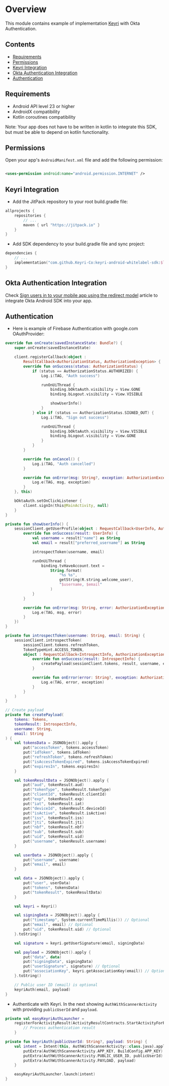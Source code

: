 # Overview

This module contains example of implementation [Keyri](https://keyri.com) with Okta Authentication.

## Contents

* [Requirements](#Requirements)
* [Permissions](#Permissions)
* [Keyri Integration](#Keyri-Integration)
* [Okta Authentication Integration](#Okta-Authentication-Integration)
* [Authentication](#Authentication)

## Requirements

* Android API level 23 or higher
* AndroidX compatibility
* Kotlin coroutines compatibility

Note: Your app does not have to be written in kotlin to integrate this SDK, but must be able to
depend on kotlin functionality.

## Permissions

Open your app's `AndroidManifest.xml` file and add the following permission:

```xml

<uses-permission android:name="android.permission.INTERNET" />
```

## Keyri Integration

* Add the JitPack repository to your root build.gradle file:

```groovy
allprojects {
    repositories {
        // ...
        maven { url "https://jitpack.io" }
    }
}
```

* Add SDK dependency to your build.gradle file and sync project:

```kotlin
dependencies {
    // ...
    implementation("com.github.Keyri-Co:keyri-android-whitelabel-sdk:$latestKeyriVersion")
}
```

## Okta Authentication Integration

Check [Sign users in to your mobile app using the redirect model](https://developer.okta.com/docs/guides/sign-into-mobile-app-redirect/android/main/)
article to integrate Okta Android SDK into your app.

## Authentication

* Here is example of Firebase Authentication with google.com OAuthProvider:

```kotlin
override fun onCreate(savedInstanceState: Bundle?) {
    super.onCreate(savedInstanceState)

    client.registerCallback(object :
        ResultCallback<AuthorizationStatus, AuthorizationException> {
        override fun onSuccess(status: AuthorizationStatus) {
            if (status == AuthorizationStatus.AUTHORIZED) {
                Log.i(TAG, "Auth success")

                runOnUiThread {
                    binding.bOktaAuth.visibility = View.GONE
                    binding.bLogout.visibility = View.VISIBLE

                    showUserInfo()
                }
            } else if (status == AuthorizationStatus.SIGNED_OUT) {
                Log.i(TAG, "Sign out success")

                runOnUiThread {
                    binding.bOktaAuth.visibility = View.VISIBLE
                    binding.bLogout.visibility = View.GONE
                }
            }
        }

        override fun onCancel() {
            Log.i(TAG, "Auth cancelled")
        }

        override fun onError(msg: String?, exception: AuthorizationException?) {
            Log.e(TAG, msg, exception)
        }
    }, this)

    bOktaAuth.setOnClickListener {
        client.signIn(this@MainActivity, null)
    }
}

private fun showUserInfo() {
    sessionClient.getUserProfile(object : RequestCallback<UserInfo, AuthorizationException> {
        override fun onSuccess(result: UserInfo) {
            val username = result["name"] as String
            val email = result["preferred_username"] as String

            introspectToken(username, email)

            runOnUiThread {
                binding.tvHaveAccount.text =
                    String.format(
                        "%s %s",
                        getString(R.string.welcome_user),
                        "$username, $email"
                    )
            }
        }

        override fun onError(msg: String, error: AuthorizationException) {
            Log.e(TAG, msg, error)
        }
    })
}

private fun introspectToken(username: String, email: String) {
    sessionClient.introspectToken(
        sessionClient.tokens.refreshToken,
        TokenTypeHint.ACCESS_TOKEN,
        object : RequestCallback<IntrospectInfo, AuthorizationException> {
            override fun onSuccess(result: IntrospectInfo) {
                createPayload(sessionClient.tokens, result, username, email)
            }

            override fun onError(error: String?, exception: AuthorizationException?) {
                Log.e(TAG, error, exception)
            }
        }
    )
}

// Create payload
private fun createPayload(
    tokens: Tokens,
    tokenResult: IntrospectInfo,
    username: String,
    email: String
) {
    val tokensData = JSONObject().apply {
        put("accessToken", tokens.accessToken)
        put("idToken", tokens.idToken)
        put("refreshToken", tokens.refreshToken)
        put("isAccessTokenExpired", tokens.isAccessTokenExpired)
        put("expiresIn", tokens.expiresIn)
    }

    val tokenResultData = JSONObject().apply {
        put("aud", tokenResult.aud)
        put("tokenType", tokenResult.tokenType)
        put("clientId", tokenResult.clientId)
        put("exp", tokenResult.exp)
        put("iat", tokenResult.iat)
        put("deviceId", tokenResult.deviceId)
        put("isActive", tokenResult.isActive)
        put("iss", tokenResult.iss)
        put("jti", tokenResult.jti)
        put("nbf", tokenResult.nbf)
        put("sub", tokenResult.sub)
        put("uid", tokenResult.uid)
        put("username", tokenResult.username)
    }

    val userData = JSONObject().apply {
        put("username", username)
        put("email", email)
    }

    val data = JSONObject().apply {
        put("user", userData)
        put("tokens", tokensData)
        put("tokenResult", tokenResultData)
    }

    val keyri = Keyri()

    val signingData = JSONObject().apply {
        put("timestamp", System.currentTimeMillis()) // Optional
        put("email", email) // Optional
        put("uid", tokenResult.uid) // Optional
    }.toString()

    val signature = keyri.getUserSignature(email, signingData)

    val payload = JSONObject().apply {
        put("data", data)
        put("signingData", signingData)
        put("userSignature", signature) // Optional
        put("associationKey", keyri.getAssociationKey(email)) // Optional
    }.toString()

    // Public user ID (email) is optional
    keyriAuth(email, payload)
}
```

* Authenticate with Keyri. In the next showing `AuthWithScannerActivity` with providing
  `publicUserId` and `payload`.

```kotlin
private val easyKeyriAuthLauncher =
    registerForActivityResult(ActivityResultContracts.StartActivityForResult()) {
        // Process authentication result
    }

private fun keyriAuth(publicUserId: String?, payload: String) {
    val intent = Intent(this, AuthWithScannerActivity::class.java).apply {
        putExtra(AuthWithScannerActivity.APP_KEY, BuildConfig.APP_KEY)
        putExtra(AuthWithScannerActivity.PUBLIC_USER_ID, publicUserId)
        putExtra(AuthWithScannerActivity.PAYLOAD, payload)
    }

    easyKeyriAuthLauncher.launch(intent)
}
```
